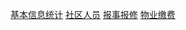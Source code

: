 [基本信息统计](basicInfoStatistical.vue)
[社区人员](communityWorkers.vue)
[报事报修](reportAboutRepair.vue)
[物业缴费](propertyPayCost.vue)